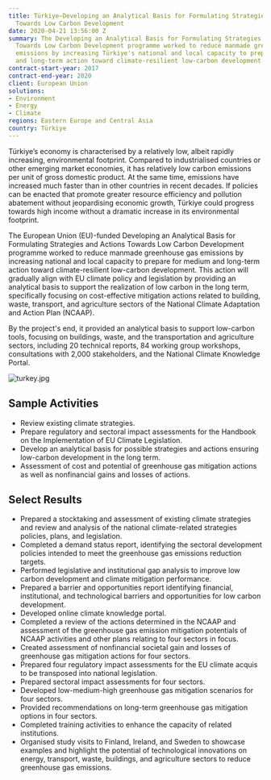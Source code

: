 ```yaml
---
title: Türkiye—Developing an Analytical Basis for Formulating Strategies and Actions
  Towards Low Carbon Development
date: 2020-04-21 13:56:00 Z
summary: The Developing an Analytical Basis for Formulating Strategies and Actions
  Towards Low Carbon Development programme worked to reduce manmade greenhouse gas
  emissions by increasing Türkiye's national and local capacity to prepare for medium
  and long-term action toward climate-resilient low-carbon development.
contract-start-year: 2017
contract-end-year: 2020
client: European Union
solutions:
- Environment
- Energy
- Climate
regions: Eastern Europe and Central Asia
country: Türkiye
---
```


Türkiye’s economy is characterised by a relatively low, albeit rapidly increasing, environmental footprint. Compared to industrialised countries or other emerging market economies, it has relatively low carbon emissions per unit of gross domestic product. At the same time, emissions have increased much faster than in other countries in recent decades. If policies can be enacted that promote greater resource efficiency and pollution abatement without jeopardising economic growth, Türkiye could progress towards high income without a dramatic increase in its environmental footprint.

The European Union (EU)-funded Developing an Analytical Basis for Formulating Strategies and Actions Towards Low Carbon Development programme worked to reduce manmade greenhouse gas emissions by increasing national and local capacity to prepare for medium and long-term action toward climate-resilient low-carbon development. This action will gradually align with EU climate policy and legislation by providing an analytical basis to support the realization of low carbon in the long term, specifically focusing on cost-effective mitigation actions related to building, waste, transport, and agriculture sectors of the National Climate Adaptation and Action Plan (NCAAP).

By the project's end, it provided an analytical basis to support low-carbon tools, focusing on buildings, waste, and the transportation and agriculture sectors, including 20 technical reports, 84 working group workshops, consultations with 2,000 stakeholders, and the National Climate Knowledge Portal.

![turkey.jpg](/uploads/turkey.jpg)

## Sample Activities

* Review existing climate strategies.
* Prepare regulatory and sectoral impact assessments for the Handbook on the Implementation of EU Climate Legislation.
* Develop an analytical basis for possible strategies and actions ensuring low-carbon development in the long term.
* Assessment of cost and potential of greenhouse gas mitigation actions as well as nonfinancial gains and losses of actions.

## Select Results

* Prepared a stocktaking and assessment of existing climate strategies and review and analysis of the national climate-related strategies policies, plans, and legislation.
* Completed a demand status report, identifying the sectoral development policies intended to meet the greenhouse gas emissions reduction targets.
* Performed legislative and institutional gap analysis to improve low carbon development and climate mitigation performance.
* Prepared a barrier and opportunities report identifying financial, institutional, and technological barriers and opportunities for low carbon development.
* Developed online climate knowledge portal.
* Completed a review of the actions determined in the NCAAP and assessment of the greenhouse gas emission mitigation potentials of NCAAP activities and other plans relating to four sectors in focus.
* Created assessment of nonfinancial societal gain and losses of greenhouse gas mitigation actions for four sectors.
* Prepared four regulatory impact assessments for the EU climate acquis to be transposed into national legislation.
* Prepared sectoral impact assessments for four sectors.
* Developed low-medium-high greenhouse gas mitigation scenarios for four sectors.
* Provided recommendations on long-term greenhouse gas mitigation options in four sectors.
* Completed training activities to enhance the capacity of related institutions.
* Organised study visits to Finland, Ireland, and Sweden to showcase examples and highlight the potential of technological innovations on energy, transport, waste, buildings, and agriculture sectors to reduce greenhouse gas emissions.
